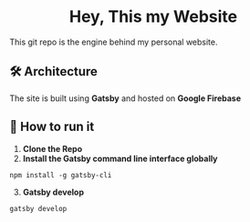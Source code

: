 <h1 align='center'>
  Hey, This my Website
</h1>

This git repo is the engine behind my personal website.

## 🛠 Architecture

The site is built using **Gatsby** and hosted on **Google Firebase**

## 🚀 How to run it

1. **Clone the Repo**
2. **Install the Gatsby command line interface globally**

  ```
  npm install -g gatsby-cli
  ```

3. **Gatsby develop**

```
gatsby develop
```